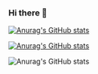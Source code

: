 ### Hi there 👋

[![Anurag's GitHub stats](https://github-readme-stats.vercel.app/api?username=jgigliotti38&theme=darcula)](https://github.com/anuraghazra/github-readme-stats)


[![Anurag's GitHub stats](https://github-readme-stats.vercel.app/api/top-langs?username=jgigliotti38&theme=darcula&layout=compact)](https://github.com/anuraghazra/github-readme-stats)

![Anurag's GitHub stats](https://github-readme-stats.vercel.app/api?username=jgigliottia&count_private=true)
<!--
**jgigliotti38/jgigliotti38** is a ✨ _special_ ✨ repository because its `README.md` (this file) appears on your GitHub profile.

Here are some ideas to get you started:

- 🔭 I’m currently working on ...
- 🌱 I’m currently learning ...
- 👯 I’m looking to collaborate on ...
- 🤔 I’m looking for help with ...
- 💬 Ask me about ...
- 📫 How to reach me: ...
- 😄 Pronouns: ...
- ⚡ Fun fact: ...
-->
